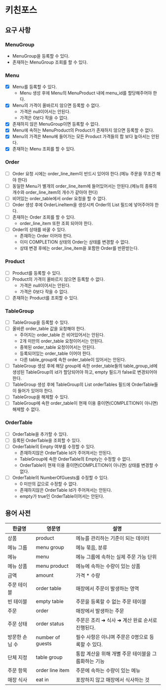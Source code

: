 # 키친포스

## 요구 사항
### MenuGroup

* MenuGroup을 등록할 수 있다.
* 존재하는 MenuGroup 조회를 할 수 있다.

### Menu

* [x] Menu를 등록할 수 있다.
  * Menu 생성 후에 Menu의 MenuProduct 내에 menu_id를 할당해주어야 한다.
* [x] Menu의 가격이 올바르지 않으면 등록할 수 없다.
    * 가격은 null이어서는 안된다.
    * 가격은 0보다 작을 수 없다.
* [x] 존재하지 않은 MenuGroup이면 등록할 수 없다.
* [x] Menu에 속하는 MenuProduct의 Product가 존재하지 않으면 등록할 수 없다.
* [x] Menu의 가격은 Menu에 들어가는 모든 Product 가격들의 합 보다 높아서는 안된다.
* [x] 존재하는 Menu 조회를 할 수 있다.

### Order

* [ ] Order 요청 시에는 order_line_item이 반드시 있어야 한다.(메뉴 주문을 무조건 해야 한다)
* [ ] 동일한 Menu가 별개의 order_line_item에 들어있어서는 안된다.(메뉴의 종류의 개수와 order_line_item의 개수가 같아야 한다)
* [ ] 비어있는 order_table에서 order 요청을 할 수 없다.
* [ ] Order 생성 후에 OrderLineItem을 생성시켜 Order의 List 필드에 넣어주어야 한다.
* [ ] 존재하는 Order 조회를 할 수 있다.
    * order_line_item 또한 조회 되어야 한다.
* [ ] Order의 상태를 바꿀 수 있다.
    * 존재하는 Order 이어야 한다.
    * 이미 COMPLETION 상태의 Order는 상태를 변경할 수 없다.
    * 상태 변경 후에는 order_line_item을 포함한 Order를 반환받는다.

### Product

* [ ] Product를 등록할 수 있다.
* [ ] Product의 가격이 올바르지 않으면 등록할 수 없다.
    * 가격은 null이어서는 안된다.
    * 가격은 0보다 작을 수 없다.
* [ ] 존재하는 Product를 조회할 수 있다.

### TableGroup

* [ ] TableGroup을 등록할 수 있다.
* [ ] 올바른 order_table 값을 요청해야 한다.
    * 주어지는 order_table 은 비어있어서는 안된다.
    * 2개 미만의 order_table 요청이어서는 안된다.
    * 중복된 order_table 요청이어서는 안된다.
    * 등록되어있는 order_table 이어야 한다.
    * 다른 table_group에 속한 order_table이 있어서는 안된다.
* [ ] TableGroup 생성 후에 해당 group에 속한 order_table들의 table_group_id에 생성된 TableGroup의 id가 할당되어야 하고, empty 필드가 false로 변경되어야 한다.
* [ ] TableGroup 생성 후에 TableGroup의 List<OrderTable> orderTables 필드에 OrderTable들이 들어가 있어야 한다.
* [ ] TableGroup을 해제할 수 있다.
* [ ] TableGroup에 속한 order_table이 현재 이용 중이면(COMPLETION이 아니면) 해제할 수 없다.

### OrderTable

* [ ] OrderTable을 추가할 수 있다.
* [ ] 등록된 OrderTable을 조회할 수 있다.
* [ ] OrderTable의 Empty 여부를 수정할 수 있다.
    * 존재하지않은 OrderTable Id가 주어져서는 안된다.
    * TableGroup에 속한 OrderTable의 Empty는 수정할 수 없다.
    * OrderTable이 현재 이용 중이면(COMPLETION이 아니면) 상태를 변경할 수 없다.
* [ ] OrderTable의 NumberOfGuests를 수정할 수 있다.
    * 0 미만의 값으로 수정할 수 없다.
    * 존재하지않은 OrderTable Id가 주어져서는 안된다.
    * empty가 true인 OrderTable이어서는 안된다.
## 용어 사전

| 한글명 | 영문명 | 설명 |
| --- | --- | --- |
| 상품 | product | 메뉴를 관리하는 기준이 되는 데이터 |
| 메뉴 그룹 | menu group | 메뉴 묶음, 분류 |
| 메뉴 | menu | 메뉴 그룹에 속하는 실제 주문 가능 단위 |
| 메뉴 상품 | menu product | 메뉴에 속하는 수량이 있는 상품 |
| 금액 | amount | 가격 * 수량 |
| 주문 테이블 | order table | 매장에서 주문이 발생하는 영역 |
| 빈 테이블 | empty table | 주문을 등록할 수 없는 주문 테이블 |
| 주문 | order | 매장에서 발생하는 주문 |
| 주문 상태 | order status | 주문은 조리 ➜ 식사 ➜ 계산 완료 순서로 진행된다. |
| 방문한 손님 수 | number of guests | 필수 사항은 아니며 주문은 0명으로 등록할 수 있다. |
| 단체 지정 | table group | 통합 계산을 위해 개별 주문 테이블을 그룹화하는 기능 |
| 주문 항목 | order line item | 주문에 속하는 수량이 있는 메뉴 |
| 매장 식사 | eat in | 포장하지 않고 매장에서 식사하는 것 |
